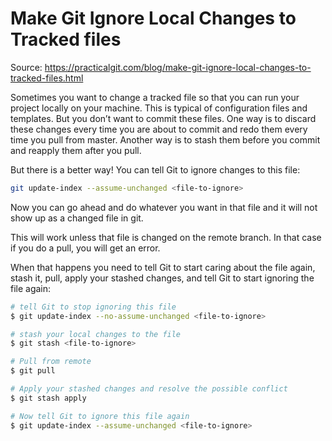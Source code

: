 # Make Git Ignore Local Changes to Tracked files

Source: https://practicalgit.com/blog/make-git-ignore-local-changes-to-tracked-files.html

Sometimes you want to change a tracked file so that you can run your project locally on your machine. This is typical of configuration files and templates. But you don’t want to commit these files. One way is to discard these changes every time you are about to commit and redo them every time you pull from master. Another way is to stash them before you commit and reapply them after you pull.

But there is a better way! You can tell Git to ignore changes to this file:

```sh
git update-index --assume-unchanged <file-to-ignore>
```

Now you can go ahead and do whatever you want in that file and it will not show up as a changed file in git.

This will work unless that file is changed on the remote branch. In that case if you do a pull, you will get an error.

When that happens you need to tell Git to start caring about the file again, stash it, pull, apply your stashed changes, and tell Git to start ignoring the file again:

``` sh
# tell Git to stop ignoring this file
$ git update-index --no-assume-unchanged <file-to-ignore>

# stash your local changes to the file
$ git stash <file-to-ignore>

# Pull from remote
$ git pull

# Apply your stashed changes and resolve the possible conflict
$ git stash apply

# Now tell Git to ignore this file again
$ git update-index --assume-unchanged <file-to-ignore>
```

